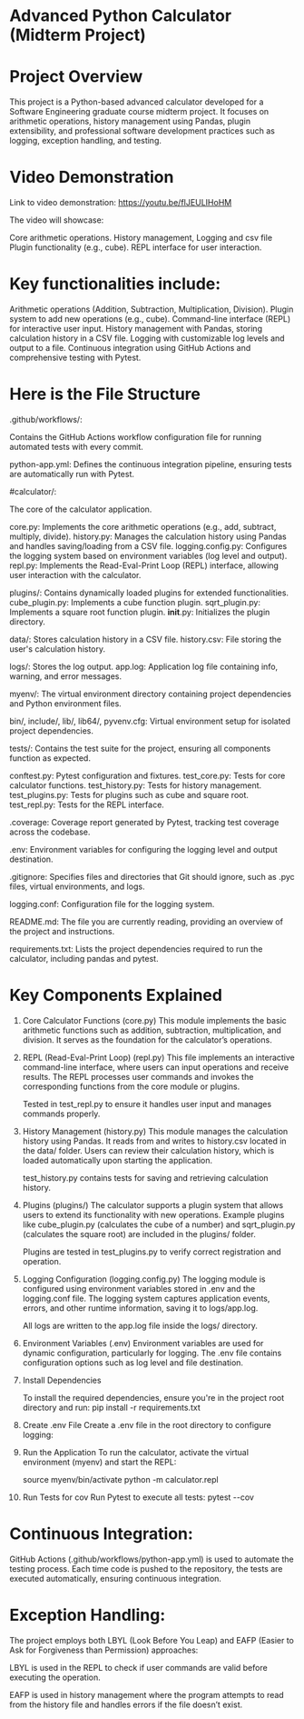 # Advanced Python Calculator (Midterm Project)
# Project Overview

This project is a Python-based advanced calculator developed for a Software Engineering graduate course midterm project. It focuses on arithmetic operations, history management using Pandas, plugin extensibility, and professional software development practices such as logging, exception handling, and testing.

# Video Demonstration
Link to video demonstration: https://youtu.be/fIJEULIHoHM

The video will showcase:

Core arithmetic operations.
History management, Logging and csv file
Plugin functionality (e.g., cube).
REPL interface for user interaction.

# Key functionalities include:

Arithmetic operations (Addition, Subtraction, Multiplication, Division).
Plugin system to add new operations (e.g., cube).
Command-line interface (REPL) for interactive user input.
History management with Pandas, storing calculation history in a CSV file.
Logging with customizable log levels and output to a file.
Continuous integration using GitHub Actions and comprehensive testing with Pytest.

# Here is the File Structure

 .github/workflows/: 

Contains the GitHub Actions workflow configuration file for running automated tests with every commit.

python-app.yml: Defines the continuous integration pipeline, ensuring tests are automatically run with Pytest.

#calculator/:

The core of the calculator application.

core.py: Implements the core arithmetic operations (e.g., add, subtract, multiply, divide).
history.py: Manages the calculation history using Pandas and handles saving/loading from a CSV file.
logging.config.py: Configures the logging system based on environment variables (log level and output).
repl.py: Implements the Read-Eval-Print Loop (REPL) interface, allowing user interaction with the calculator.

plugins/: Contains dynamically loaded plugins for extended functionalities.
cube_plugin.py: Implements a cube function plugin.
sqrt_plugin.py: Implements a square root function plugin.
__init__.py: Initializes the plugin directory.

data/:
Stores calculation history in a CSV file.
history.csv: File storing the user's calculation history.

logs/:
Stores the log output.
app.log: Application log file containing info, warning, and error messages.

myenv/:
The virtual environment directory containing project dependencies and Python environment files.

bin/, include/, lib/, lib64/, pyvenv.cfg: Virtual environment setup for isolated project dependencies.

tests/:
Contains the test suite for the project, ensuring all components function as expected.

conftest.py: Pytest configuration and fixtures.
test_core.py: Tests for core calculator functions.
test_history.py: Tests for history management.
test_plugins.py: Tests for plugins such as cube and square root.
test_repl.py: Tests for the REPL interface.

.coverage:
Coverage report generated by Pytest, tracking test coverage across the codebase.

.env:
Environment variables for configuring the logging level and output destination.

.gitignore:
Specifies files and directories that Git should ignore, such as .pyc files, virtual environments, and logs.

logging.conf:
Configuration file for the logging system.

README.md:
The file you are currently reading, providing an overview of the project and instructions.

requirements.txt:
Lists the project dependencies required to run the calculator, including pandas and pytest.

# Key Components Explained
1. Core Calculator Functions (core.py)
This module implements the basic arithmetic functions such as addition, subtraction, multiplication, and division. It serves as the foundation for the calculator’s operations.


2. REPL (Read-Eval-Print Loop) (repl.py)
This file implements an interactive command-line interface, where users can input operations and receive results. The REPL processes user commands and invokes the corresponding functions from the core module or plugins.

    Tested in test_repl.py to ensure it handles user input and manages commands properly.

3. History Management (history.py)
This module manages the calculation history using Pandas. It reads from and writes to history.csv located in the data/ folder. Users can review their calculation history, which is loaded automatically upon starting the application.

    test_history.py contains tests for saving and retrieving calculation history.

4. Plugins (plugins/)
The calculator supports a plugin system that allows users to extend its functionality with new operations. Example plugins like cube_plugin.py (calculates the cube of a number) and sqrt_plugin.py (calculates the square root) are included in the plugins/ folder.

    Plugins are tested in test_plugins.py to verify correct registration and operation.

5. Logging Configuration (logging.config.py)
The logging module is configured using environment variables stored in .env and the logging.conf file. The logging system captures application events, errors, and other runtime information, saving it to logs/app.log.

    All logs are written to the app.log file inside the logs/ directory.

6. Environment Variables (.env)
Environment variables are used for dynamic configuration, particularly for logging. The .env file contains configuration options such as log level and file destination.

1. Install Dependencies

    To install the required dependencies, ensure you're in the project root directory and run:
    pip install -r requirements.txt

2. Create .env File
    Create a .env file in the root directory to configure logging:

3. Run the Application
    To run the calculator, activate the virtual environment (myenv) and start the REPL:

    source myenv/bin/activate
    python -m calculator.repl

4. Run Tests for cov
    Run Pytest to execute all tests:
    pytest --cov

# Continuous Integration:

GitHub Actions (.github/workflows/python-app.yml) is used to automate the testing process. Each time code is pushed to the repository, the tests are executed automatically, ensuring continuous integration.

# Exception Handling:

The project employs both LBYL (Look Before You Leap) and EAFP (Easier to Ask for Forgiveness than Permission) approaches:

LBYL is used in the REPL to check if user commands are valid before executing the operation.

EAFP is used in history management where the program attempts to read from the history file and handles errors if the file doesn’t exist.


